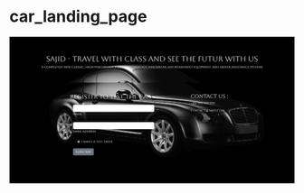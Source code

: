﻿# car_landing_page
![alt text](https://github.com/Otmane-debug/car_landing_page/blob/main/cap.png)
